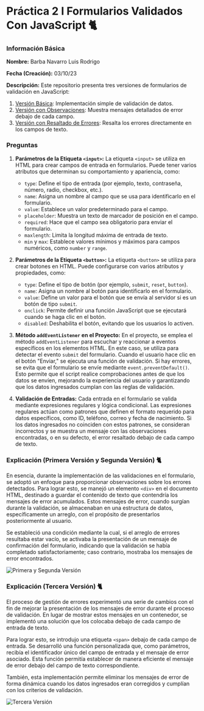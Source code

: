 # Práctica 2 I Formularios Validados Con JavaScript 🐈

### Información Básica

**Nombre:** Barba Navarro Luis Rodrigo

**Fecha (Creación):** 03/10/23

**Descripción:** Este repositorio presenta tres versiones de formularios de validación en JavaScript:

1. [Versión Básica](https://luisrodrigobarbanavarro.github.io/form-validation/form-validation/index-1.html): Implementación simple de validación de datos.
2. [Versión con Observaciones](https://luisrodrigobarbanavarro.github.io/form-validation/form-validation/index-2.html): Muestra mensajes detallados de error debajo de cada campo.
3. [Versión con Resaltado de Errores](https://luisrodrigobarbanavarro.github.io/form-validation/form-validation/index-3.html): Resalta los errores directamente en los campos de texto.

### Preguntas
1. **Parámetros de la Etiqueta `<input>`:**
   La etiqueta `<input>` se utiliza en HTML para crear campos de entrada en formularios. Puede tener varios atributos que determinan su comportamiento y apariencia, como:
   - `type`: Define el tipo de entrada (por ejemplo, texto, contraseña, número, radio, checkbox, etc.).
   - `name`: Asigna un nombre al campo que se usa para identificarlo en el formulario.
   - `value`: Establece un valor predeterminado para el campo.
   - `placeholder`: Muestra un texto de marcador de posición en el campo.
   - `required`: Hace que el campo sea obligatorio para enviar el formulario.
   - `maxlength`: Limita la longitud máxima de entrada de texto.
   - `min` y `max`: Establece valores mínimos y máximos para campos numéricos, como `number` y `range`.

2. **Parámetros de la Etiqueta `<button>`:**
   La etiqueta `<button>` se utiliza para crear botones en HTML. Puede configurarse con varios atributos y propiedades, como:
   - `type`: Define el tipo de botón (por ejemplo, `submit`, `reset`, `button`).
   - `name`: Asigna un nombre al botón para identificarlo en el formulario.
   - `value`: Define un valor para el botón que se envía al servidor si es un botón de tipo `submit`.
   - `onclick`: Permite definir una función JavaScript que se ejecutará cuando se haga clic en el botón.
   - `disabled`: Deshabilita el botón, evitando que los usuarios lo activen.

3. **Método `addEventListener` en el Proyecto:**
   En el proyecto, se emplea el método `addEventListener` para escuchar y reaccionar a eventos específicos en los elementos HTML. En este caso, se utiliza para detectar el evento `submit` del formulario. Cuando el usuario hace clic en el botón "Enviar," se ejecuta una función de validación. Si hay errores, se evita que el formulario se envíe mediante `event.preventDefault()`. Esto permite que el script realice comprobaciones antes de que los datos se envíen, mejorando la experiencia del usuario y garantizando que los datos ingresados cumplan con las reglas de validación.

4. **Validación de Entradas:**
   Cada entrada en el formulario se valida mediante expresiones regulares y lógica condicional. Las expresiones regulares actúan como patrones que definen el formato requerido para datos específicos, como ID, teléfono, correo y fecha de nacimiento. Si los datos ingresados no coinciden con estos patrones, se consideran incorrectos y se muestra un mensaje con las observaciones encontradas, o en su defecto, el error resaltado debajo de cada campo de texto.

### Explicación (Primera Versión y Segunda Versión) 🐈
En esencia, durante la implementación de las validaciones en el formulario, se adoptó un enfoque para proporcionar observaciones sobre los errores detectados. Para lograr esto, se manejó un elemento `<div>` en el documento HTML, destinado a guardar el contenido de texto que contendría los mensajes de error acumulados. Estos mensajes de error, cuando surgían durante la validación, se almacenaban en una estructura de datos, específicamente un arreglo, con el propósito de presentarlos posteriormente al usuario.

Se estableció una condición mediante la cual, si el arreglo de errores resultaba estar vacío, se activaba la presentación de un mensaje de confirmación del formulario, indicando que la validación se había completado satisfactoriamente; caso contrario, mostraba los mensajes de error encontrados.

![Primera y Segunda Versión](https://i.imgur.com/wY7lYMq.png)

### Explicación (Tercera Versión) 🐈
El proceso de gestión de errores experimentó una serie de cambios con el fin de mejorar la presentación de los mensajes de error durante el proceso de validación. En lugar de mostrar estos mensajes en un contenedor, se implementó una solución que los colocaba debajo de cada campo de entrada de texto.

Para lograr esto, se introdujo una etiqueta `<span>` debajo de cada campo de entrada. Se desarrolló una función personalizada que, como parámetros, recibía el identificador único del campo de entrada y el mensaje de error asociado. Esta función permitía establecer de manera eficiente el mensaje de error debajo del campo de texto correspondiente.

También, esta implementación permite eliminar los mensajes de error de forma dinámica cuando los datos ingresados eran corregidos y cumplían con los criterios de validación.

![Tercera Versión](https://i.imgur.com/nBzBOZ1.png)
